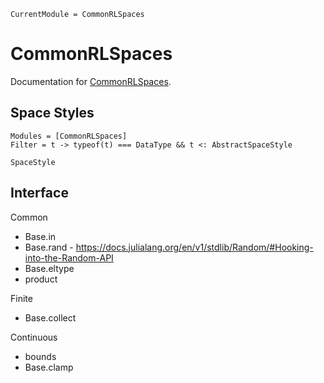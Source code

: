 ```@meta
CurrentModule = CommonRLSpaces
```

# CommonRLSpaces

Documentation for [CommonRLSpaces](https://github.com/JuliaReinforcementLearning/CommonRLSpaces.jl).

## Space Styles

```@autodocs
Modules = [CommonRLSpaces]
Filter = t -> typeof(t) === DataType && t <: AbstractSpaceStyle
```

```@docs
SpaceStyle
```

## Interface

Common
 - Base.in
 - Base.rand - https://docs.julialang.org/en/v1/stdlib/Random/#Hooking-into-the-Random-API
 - Base.eltype
 - product

Finite
 - Base.collect

Continuous
 - bounds
 - Base.clamp